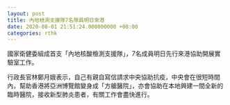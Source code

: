 ```yaml
---
layout: post
title: 內地檢測支援隊7名隊員明日來港
date: 2020-08-01 21:51:24.000000000 +08:00
categories: rthk
---
```


國家衛健委組成首支「內地核酸檢測支援隊」，7名成員明日先行來港協助開展實驗室工作。

行政長官林鄭月娥表示，自己有親自寫信請求中央協助抗疫，中央會在很短時間內，幫助香港將亞洲博覽館變身成「方艙醫院」，亦會協助在本地興建一間全新的臨時醫院，接收新型肺炎患者，有關工作會盡快進行。
